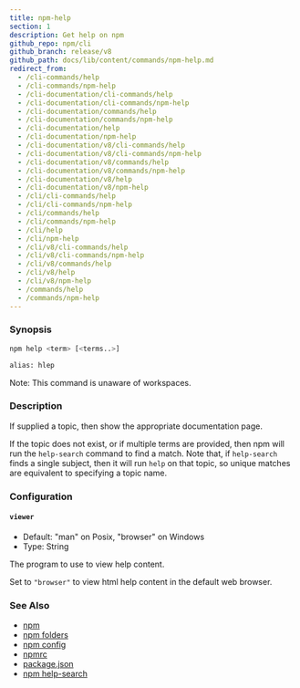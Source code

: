 ```yaml
---
title: npm-help
section: 1
description: Get help on npm
github_repo: npm/cli
github_branch: release/v8
github_path: docs/lib/content/commands/npm-help.md
redirect_from:
  - /cli-commands/help
  - /cli-commands/npm-help
  - /cli-documentation/cli-commands/help
  - /cli-documentation/cli-commands/npm-help
  - /cli-documentation/commands/help
  - /cli-documentation/commands/npm-help
  - /cli-documentation/help
  - /cli-documentation/npm-help
  - /cli-documentation/v8/cli-commands/help
  - /cli-documentation/v8/cli-commands/npm-help
  - /cli-documentation/v8/commands/help
  - /cli-documentation/v8/commands/npm-help
  - /cli-documentation/v8/help
  - /cli-documentation/v8/npm-help
  - /cli/cli-commands/help
  - /cli/cli-commands/npm-help
  - /cli/commands/help
  - /cli/commands/npm-help
  - /cli/help
  - /cli/npm-help
  - /cli/v8/cli-commands/help
  - /cli/v8/cli-commands/npm-help
  - /cli/v8/commands/help
  - /cli/v8/help
  - /cli/v8/npm-help
  - /commands/help
  - /commands/npm-help
---
```


### Synopsis

```bash
npm help <term> [<terms..>]

alias: hlep
```

Note: This command is unaware of workspaces.

### Description

If supplied a topic, then show the appropriate documentation page.

If the topic does not exist, or if multiple terms are provided, then npm
will run the `help-search` command to find a match.  Note that, if
`help-search` finds a single subject, then it will run `help` on that
topic, so unique matches are equivalent to specifying a topic name.

### Configuration

#### `viewer`

* Default: "man" on Posix, "browser" on Windows
* Type: String

The program to use to view help content.

Set to `"browser"` to view html help content in the default web browser.

### See Also

* [npm](/cli/v8/commands/npm)
* [npm folders](/cli/v8/configuring-npm/folders)
* [npm config](/cli/v8/commands/npm-config)
* [npmrc](/cli/v8/configuring-npm/npmrc)
* [package.json](/cli/v8/configuring-npm/package-json)
* [npm help-search](/cli/v8/commands/npm-help-search)
